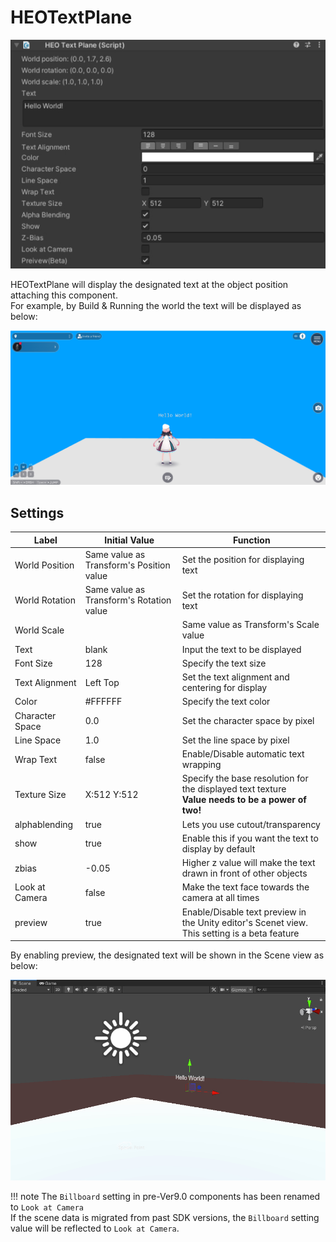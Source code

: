 
# HEOTextPlane
![HEOTextPlane_1](img/HEOTextPlane_1.jpg)

HEOTextPlane will display the designated text at the object position attaching this component.<br>
For example, by Build & Running the world the text will be displayed as below: 

![HEOTextPlane_3](img/HEOTextPlane_3.jpg)

## Settings

| Label | Initial Value | Function |
| ----   | ---- | ---- |
| World Position | Same value as Transform's Position value | Set the position for displaying text |
| World Rotation | Same value as Transform's Rotation value | Set the rotation for displaying text |
| World Scale |  | Same value as Transform's Scale value | Set the scale for displaying text |
| Text | blank | Input the text to be displayed |
| Font Size | 128 |  Specify the text size |
| Text Alignment | Left Top | Set the text alignment and centering for display |
| Color | #FFFFFF | Specify the text color |
| Character Space | 0.0| Set the character space by pixel |
| Line Space | 1.0 | Set the line space by pixel |
| Wrap Text | false | Enable/Disable automatic text wrapping |
| Texture Size | X:512 Y:512 | Specify the base resolution for the displayed text texture <br> **Value needs to be a power of two!** |
| alphablending | true | Lets you use cutout/transparency |
| show | true | Enable this if you want the text to display by default |
| zbias | -0.05 | Higher z value will make the text drawn in front of other objects |
| Look at Camera | false |  Make the text face towards the camera at all times |
| preview | true | Enable/Disable text preview in the Unity editor's Scenet view.<br> This setting is a beta feature | 

By enabling preview, the designated text will be shown in the Scene view as below:

![HEOTextPlane_2](img/HEOTextPlane_2.jpg)

!!! note
    The `Billboard` setting in pre-Ver9.0 components has been renamed to `Look at Camera`<br>
    If the scene data is migrated from past SDK versions, the `Billboard` setting value will be reflected to `Look at Camera`.